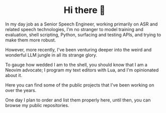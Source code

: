 <h1 align="center">Hi there 👋</h1>

In my day job as a Senior Speech Engineer, working primarily on ASR and related speech technologies, I'm no stranger to model training and evaluation, shell scripting, Python, surfacing and testing APIs, and trying to make them more robust.

However, more recently, I've been venturing deeper into the weird and wonderful LLM jungle in all its strange glory.

To gauge how wedded I am to the shell, you should know that I am a Neovim advocate; I program my text editors with Lua, and I'm opinionated about it.

Here you can find some of the public projects that I've been working on over the years.

One day I plan to order and list them properly here, until then, you can browse my public repositories.
